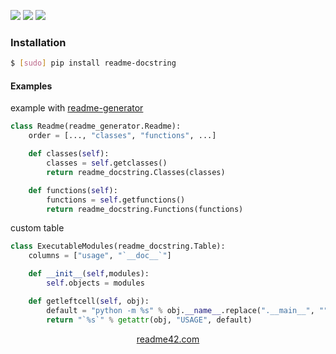 <!--
https://readme42.com
-->


[![](https://img.shields.io/pypi/v/readme-docstring.svg?maxAge=3600)](https://pypi.org/project/readme-docstring/)
[![](https://img.shields.io/badge/License-Unlicense-blue.svg?longCache=True)](https://unlicense.org/)
[![](https://github.com/andrewp-as-is/readme-docstring.py/workflows/tests42/badge.svg)](https://github.com/andrewp-as-is/readme-docstring.py/actions)

### Installation
```bash
$ [sudo] pip install readme-docstring
```

#### Examples
example with [readme-generator](https://pypi.org/project/readme-generator/)
```python
class Readme(readme_generator.Readme):
    order = [..., "classes", "functions", ...]

    def classes(self):
        classes = self.getclasses()
        return readme_docstring.Classes(classes)

    def functions(self):
        functions = self.getfunctions()
        return readme_docstring.Functions(functions)
```

custom table
```python
class ExecutableModules(readme_docstring.Table):
    columns = ["usage", "`__doc__`"]

    def __init__(self,modules):
        self.objects = modules

    def getleftcell(self, obj):
        default = "python -m %s" % obj.__name__.replace(".__main__", "")
        return "`%s`" % getattr(obj, "USAGE", default)
```

<p align="center">
    <a href="https://readme42.com/">readme42.com</a>
</p>
